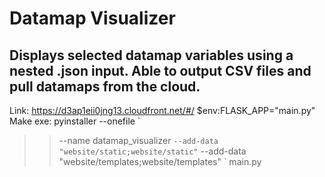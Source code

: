 # Datamap Visualizer
## Displays selected datamap variables using a nested .json input. Able to output CSV files and pull datamaps from the cloud.

Link: https://d3ap1eii0jng13.cloudfront.net/#/ 
 $env:FLASK_APP="main.py"      
Make exe:
pyinstaller --onefile `
>>   --name datamap_visualizer `
>>   --add-data "website/static;website/static" `
>>   --add-data "website/templates;website/templates" `
>>   main.py
